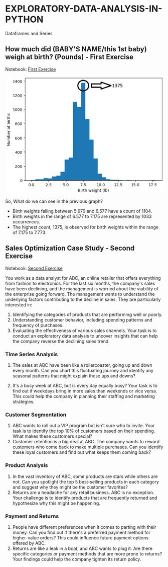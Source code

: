 # EXPLORATORY-DATA-ANALYSIS-IN-PYTHON
Dataframes and Series

## How much did (BABY'S NAME/this 1st baby) weigh at birth? (Pounds) - First Exercise 
Notebook: [First Exercise](Exploratory_Analysis_FirstExercise.ipynb)

![Result](results/result.png)

So, What do we can see in the previous graph?

* Birth weights falling between 5.979 and 6.577 have a count of 1104.
* Birth weights in the range of 6.577 to 7.175 are represented by 1033 occurrences.
* The highest count, 1375, is observed for birth weights within the range of 7.175 to 7.773.

## Sales Optimization Case Study - Second Exercise
Notebook: [Second Exercise](Case_Study_SecondExercise.ipynb)

You work as a data analyst for ABC, an online retailer that offers everything from fashion to electronics. For the last six months, the company's sales have been declining, and the management is worried about the viability of the enterprise going forward. The management wants to understand the underlying factors contributing to the decline in sales. They are particularly interested in:

 1. Identifying the categories of products that are performing well or poorly.
 2. Understanding customer behavior, including spending patterns and frequency of purchases.
 3. Evaluating the effectiveness of various sales channels. Your task is to conduct an exploratory data analysis to uncover insights that
 can help the company reverse the declining sales trend. 
 
 ### Time Series Analysis
 1. The sales at ABC have been like a rollercoaster, going up and down every month. Can you chart this fluctuating journey and identify any seasonal patterns that might explain these ups and downs?
 
 2. It's a busy week at ABC, but is every day equally busy? Your task is to find out if weekdays bring in more sales than weekends or vice versa. This could help the company in planning their staffing and marketing strategies.

 ### Customer Segmentation
 1. ABC wants to roll out a VIP program but isn't sure who to invite. Your task is to identify the top 10% of customers based on their spending. What makes these customers special?
 2. Customer retention is a big deal at ABC. The company wants to reward customers who come back to make multiple purchases. Can you identify these loyal customers and find out what keeps them coming back?
 
 ### Product Analysis
 1. In the vast inventory of ABC, some products are stars while others are not. Can you spotlight the top 5 best-selling products in each category and suggest why they might be the customer favorites?
 2. Returns are a headache for any retail business. ABC is no exception. Your challenge is to identify products that are frequently returned and hypothesize why this might be happening.

 ### Payment and Returns
 1. People have different preferences when it comes to parting with their money. Can you find out if there's a preferred payment method for higher-value orders? This could influence future payment options offered by ABC.
 2. Returns are like a leak in a boat, and ABC wants to plug it. Are there specific categories or payment methods that are more prone to returns? Your findings could help the company tighten its return policy.